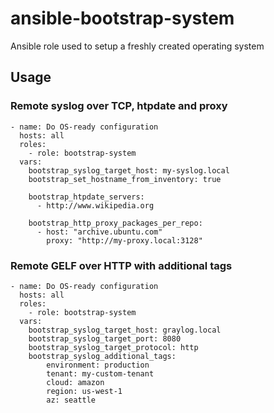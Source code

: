 # ansible-bootstrap-system
Ansible role used to setup a freshly created operating system

## Usage

### Remote syslog over TCP, htpdate and proxy

    - name: Do OS-ready configuration
      hosts: all
      roles:
        - role: bootstrap-system
      vars:
        bootstrap_syslog_target_host: my-syslog.local
        bootstrap_set_hostname_from_inventory: true

        bootstrap_htpdate_servers:
          - http://www.wikipedia.org

        bootstrap_http_proxy_packages_per_repo:
          - host: "archive.ubuntu.com"
            proxy: "http://my-proxy.local:3128"

### Remote GELF over HTTP with additional tags

    - name: Do OS-ready configuration
      hosts: all
      roles:
        - role: bootstrap-system
      vars:
        bootstrap_syslog_target_host: graylog.local
        bootstrap_syslog_target_port: 8080
        bootstrap_syslog_target_protocol: http
        bootstrap_syslog_additional_tags:
            environment: production
            tenant: my-custom-tenant
            cloud: amazon
            region: us-west-1
            az: seattle
